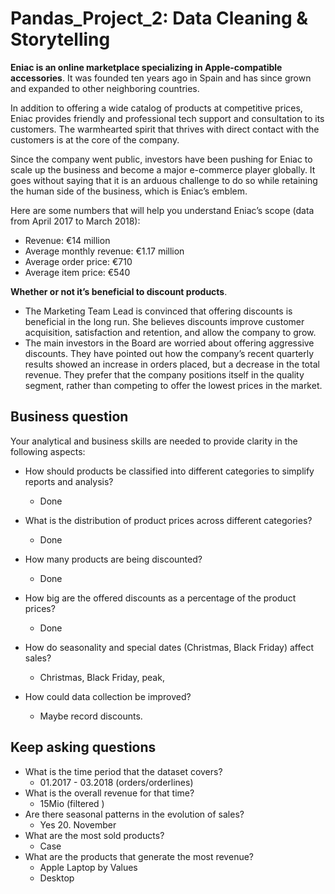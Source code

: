 # Pandas_Project_2: Data Cleaning & Storytelling

**Eniac is an online marketplace specializing in Apple-compatible accessories**. It was founded ten years ago in Spain and has since grown and expanded to other neighboring countries.

In addition to offering a wide catalog of products at competitive prices, Eniac provides friendly and professional tech support and consultation to its customers. The warmhearted spirit that thrives with direct contact with the customers is at the core of the company.

Since the company went public, investors have been pushing for Eniac to scale up the business and become a major e-commerce player globally. It goes without saying that it is an arduous challenge to do so while retaining the human side of the business, which is Eniac’s emblem.

Here are some numbers that will help you understand Eniac’s scope (data from April 2017 to March 2018):

- Revenue: €14 million
- Average monthly revenue: €1.17 million
- Average order price: €710
- Average item price: €540



**Whether or not it’s beneficial to discount products**.

- The Marketing Team Lead is convinced that offering discounts is beneficial in the long run. She believes discounts improve customer acquisition, satisfaction and retention, and allow the company to grow.
- The main investors in the Board are worried about offering aggressive discounts. They have pointed out how the company’s recent quarterly results showed an increase in orders placed, but a decrease in the total revenue. They prefer that the company positions itself in the quality segment, rather than competing to offer the lowest prices in the market.



## Business question 

Your analytical and business skills are needed to provide clarity in the following aspects:

- How should products be classified into different categories to simplify reports and analysis?
  - Done

- What is the distribution of product prices across different categories?
  - Done

- How many products are being discounted?
  - Done

- How big are the offered discounts as a percentage of the product prices?
  - Done

- How do seasonality and special dates (Christmas, Black Friday) affect sales?
  - Christmas, Black Friday, peak, 

- How could data collection be improved?
  - Maybe record discounts. 

##  Keep asking questions

- What is the time period that the dataset covers?
  - 01.2017 - 03.2018 (orders/orderlines)
- What is the overall revenue for that time?
  - 15Mio (filtered )
- Are there seasonal patterns in the evolution of sales?
  - Yes 20. November
- What are the most sold products?
  - Case
- What are the products that generate the most revenue?
  - Apple Laptop by Values 
  - Desktop
